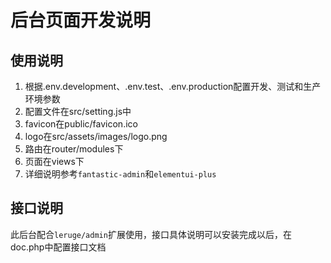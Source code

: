 # 后台页面开发说明

## 使用说明
1. 根据.env.development、.env.test、.env.production配置开发、测试和生产环境参数
1. 配置文件在src/setting.js中
1. favicon在public/favicon.ico
1. logo在src/assets/images/logo.png
1. 路由在router/modules下
1. 页面在views下
1. 详细说明参考`fantastic-admin`和`elementui-plus`

## 接口说明
此后台配合`leruge/admin`扩展使用，接口具体说明可以安装完成以后，在doc.php中配置接口文档
